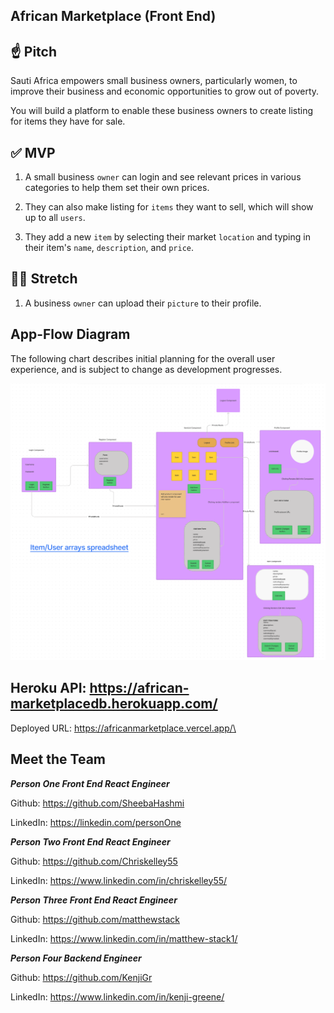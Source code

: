 ## African Marketplace (Front End)

## ☝️ **Pitch**

Sauti Africa empowers small business owners, particularly women, to improve their business and economic opportunities to grow out of poverty. 

You will build a platform to enable these business owners to create listing for items they have for sale. 

## ✅  **MVP**

1. A small business `owner` can login and see relevant prices in various categories to help them set their own prices.

2. They can also make listing for `items` they want to sell, which will show up to all `users`.

3. They add a new `item` by selecting their market `location` and typing in their item's `name`, `description`, and `price`.

## 🏃‍♀️ **Stretch**

1. A business `owner` can upload their `picture` to their profile.

## App-Flow Diagram

The following chart describes initial planning for the overall user experience, and is subject to change as development progresses.

![app-flow-diagram](./assets/Flow-diagram.PNG)

## Heroku API: https://african-marketplacedb.herokuapp.com/

Deployed URL: https://africanmarketplace.vercel.app/\

## Meet the Team 

***Person One 
Front End React Engineer***

Github: https://github.com/SheebaHashmi

LinkedIn: https://linkedin.com/personOne


***Person Two 
Front End React Engineer***

Github: https://github.com/Chriskelley55

LinkedIn: https://www.linkedin.com/in/chriskelley55/


***Person Three 
Front End React Engineer***

Github: https://github.com/matthewstack

LinkedIn: https://www.linkedin.com/in/matthew-stack1/

***Person Four 
Backend Engineer***

Github: https://github.com/KenjiGr

LinkedIn: https://www.linkedin.com/in/kenji-greene/